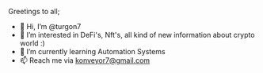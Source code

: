   Greetings to all;
- 👋 Hi, I’m @turgon7
- 👀 I’m interested in DeFi's, Nft's, all kind of new information about crypto world :)
- 🌱 I’m currently learning Automation Systems
- 📫 Reach me via konveyor7@gmail.com

<!---
turgon7/turgon7 is a ✨ special ✨ repository because its `README.md` (this file) appears on your GitHub profile.
You can click the Preview link to take a look at your changes.
--->
